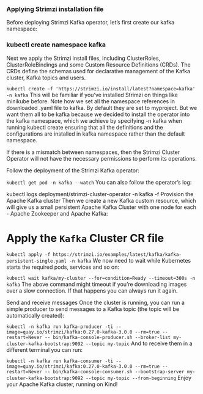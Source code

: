 ### Applying Strimzi installation file
Before deploying Strimzi Kafka operator, let’s first create our kafka namespace:

### kubectl create namespace kafka
Next we apply the Strimzi install files, including ClusterRoles, ClusterRoleBindings and some Custom Resource Definitions (CRDs). The CRDs define the schemas used for declarative management of the Kafka cluster, Kafka topics and users.

```kubectl create -f 'https://strimzi.io/install/latest?namespace=kafka' -n kafka```
This will be familiar if you’ve installed Strimzi on things like minikube before. Note how we set all the namespace references in downloaded .yaml file to kafka. By default they are set to myproject. But we want them all to be kafka because we decided to install the operator into the kafka namespace, which we achieve by specifying -n kafka when running kubectl create ensuring that all the definitions and the configurations are installed in kafka namespace rather than the default namespace.

If there is a mismatch between namespaces, then the Strimzi Cluster Operator will not have the necessary permissions to perform its operations.

Follow the deployment of the Strimzi Kafka operator:

```kubectl get pod -n kafka --watch```
You can also follow the operator’s log:

kubectl logs deployment/strimzi-cluster-operator -n kafka -f
Provision the Apache Kafka cluster
Then we create a new Kafka custom resource, which will give us a small persistent Apache Kafka Cluster with one node for each - Apache Zookeeper and Apache Kafka:

# Apply the `Kafka` Cluster CR file
```kubectl apply -f https://strimzi.io/examples/latest/kafka/kafka-persistent-single.yaml -n kafka``` 
We now need to wait while Kubernetes starts the required pods, services and so on:

```kubectl wait kafka/my-cluster --for=condition=Ready --timeout=300s -n kafka```
The above command might timeout if you’re downloading images over a slow connection. If that happens you can always run it again.

Send and receive messages
Once the cluster is running, you can run a simple producer to send messages to a Kafka topic (the topic will be automatically created):

```kubectl -n kafka run kafka-producer -ti --image=quay.io/strimzi/kafka:0.27.0-kafka-3.0.0 --rm=true --restart=Never -- bin/kafka-console-producer.sh --broker-list my-cluster-kafka-bootstrap:9092 --topic my-topic```
And to receive them in a different terminal you can run:

```kubectl -n kafka run kafka-consumer -ti --image=quay.io/strimzi/kafka:0.27.0-kafka-3.0.0 --rm=true --restart=Never -- bin/kafka-console-consumer.sh --bootstrap-server my-cluster-kafka-bootstrap:9092 --topic my-topic --from-beginning```
Enjoy your Apache Kafka cluster, running on Kind!
